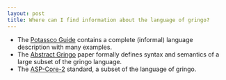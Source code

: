 ```yaml
---
layout: post
title: Where can I find information about the language of gringo?
---
```

- The [Potassco Guide](https://github.com/potassco/guide/releases/) contains a complete (informal) language description with many examples.
- The [Abstract Gringo](http://www.cs.utexas.edu/users/vl/papers/AG.pdf) paper formally defines syntax and semantics of a large subset of the gringo language.
- The [ASP-Core-2](https://www.mat.unical.it/aspcomp2013/files/ASP-CORE-2.03b.pdf) standard, a subset of the language of gringo.
